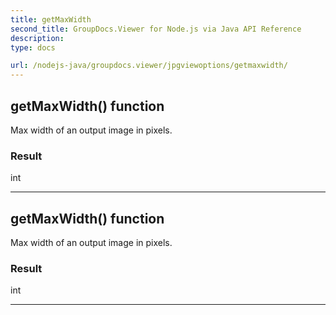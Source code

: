 ```yaml
---
title: getMaxWidth
second_title: GroupDocs.Viewer for Node.js via Java API Reference
description: 
type: docs

url: /nodejs-java/groupdocs.viewer/jpgviewoptions/getmaxwidth/
---
```


## getMaxWidth()  function
Max width of an output image in pixels.

### Result
int


---


## getMaxWidth()  function
Max width of an output image in pixels.

### Result
int


---


